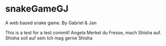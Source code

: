 # snakeGameGJ
A web based snake game. By Gabriel &amp; Jan

This is a test for a test commit!
Angela Merkel du Fresse, mach Shisha auf.
Shisha soll auf sein
Ich mag gerne Shisha